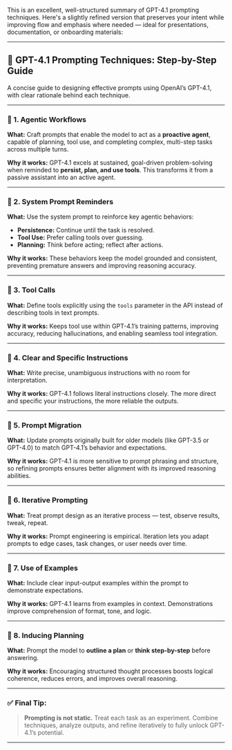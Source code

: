 This is an excellent, well-structured summary of GPT-4.1 prompting techniques. Here's a slightly refined version that preserves your intent while improving flow and emphasis where needed — ideal for presentations, documentation, or onboarding materials:

---

## 🔧 GPT-4.1 Prompting Techniques: Step-by-Step Guide

A concise guide to designing effective prompts using OpenAI’s GPT-4.1, with clear rationale behind each technique.

---

### 🔹 1. **Agentic Workflows**

**What:** Craft prompts that enable the model to act as a **proactive agent**, capable of planning, tool use, and completing complex, multi-step tasks across multiple turns.

**Why it works:** GPT-4.1 excels at sustained, goal-driven problem-solving when reminded to **persist, plan, and use tools**. This transforms it from a passive assistant into an active agent.

---

### 🔹 2. **System Prompt Reminders**

**What:** Use the system prompt to reinforce key agentic behaviors:

* **Persistence:** Continue until the task is resolved.
* **Tool Use:** Prefer calling tools over guessing.
* **Planning:** Think before acting; reflect after actions.

**Why it works:** These behaviors keep the model grounded and consistent, preventing premature answers and improving reasoning accuracy.

---

### 🔹 3. **Tool Calls**

**What:** Define tools explicitly using the `tools` parameter in the API instead of describing tools in text prompts.

**Why it works:** Keeps tool use within GPT-4.1’s training patterns, improving accuracy, reducing hallucinations, and enabling seamless tool integration.

---

### 🔹 4. **Clear and Specific Instructions**

**What:** Write precise, unambiguous instructions with no room for interpretation.

**Why it works:** GPT-4.1 follows literal instructions closely. The more direct and specific your instructions, the more reliable the outputs.

---

### 🔹 5. **Prompt Migration**

**What:** Update prompts originally built for older models (like GPT-3.5 or GPT-4.0) to match GPT-4.1’s behavior and expectations.

**Why it works:** GPT-4.1 is more sensitive to prompt phrasing and structure, so refining prompts ensures better alignment with its improved reasoning abilities.

---

### 🔹 6. **Iterative Prompting**

**What:** Treat prompt design as an iterative process — test, observe results, tweak, repeat.

**Why it works:** Prompt engineering is empirical. Iteration lets you adapt prompts to edge cases, task changes, or user needs over time.

---

### 🔹 7. **Use of Examples**

**What:** Include clear input-output examples within the prompt to demonstrate expectations.

**Why it works:** GPT-4.1 learns from examples in context. Demonstrations improve comprehension of format, tone, and logic.

---

### 🔹 8. **Inducing Planning**

**What:** Prompt the model to **outline a plan** or **think step-by-step** before answering.

**Why it works:** Encouraging structured thought processes boosts logical coherence, reduces errors, and improves overall reasoning.

---

### ✅ Final Tip:

> **Prompting is not static.** Treat each task as an experiment. Combine techniques, analyze outputs, and refine iteratively to fully unlock GPT-4.1’s potential.

---

